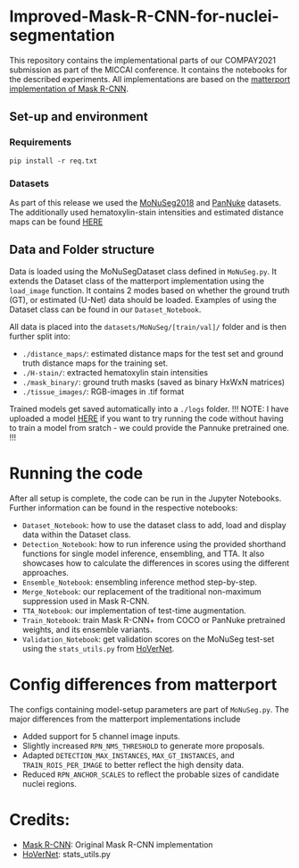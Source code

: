 # Improved-Mask-R-CNN-for-nuclei-segmentation

This repository contains the implementational parts of our COMPAY2021 submission as part of the MICCAI conference. It contains the notebooks for the described experiments. All implementations are based on the [matterport implementation of Mask R-CNN](https://github.com/matterport/Mask_RCNN). 

## Set-up and environment
### Requirements
```
pip install -r req.txt
```
### Datasets
As part of this release we used the [MoNuSeg2018](https://monuseg.grand-challenge.org/) and [PanNuke](https://jgamper.github.io/PanNukeDataset/) datasets.
The additionally used hematoxylin-stain intensities and estimated distance maps can be found [HERE](LINK)

## Data and Folder structure
Data is loaded using the MoNuSegDataset class defined in `MoNuSeg.py`. It extends the Dataset class of the matterport implementation using the `load_image` function. It contains 2 modes based on whether the ground truth (GT), or estimated (U-Net) data should be loaded. Examples of using the Dataset class can be found in our `Dataset_Notebook`.


All data is placed into the `datasets/MoNuSeg/[train/val]/` folder and is then further split into:
- `./distance_maps/`: estimated distance maps for the test set and ground truth distance maps for the training set.
- `./H-stain/`: extracted hematoxylin stain intensities
- `./mask_binary/`: ground truth masks (saved as binary HxWxN matrices)
- `./tissue_images/`: RGB-images in .tif format

Trained models get saved automatically into a `./logs` folder. 
!!! NOTE: I have uploaded a model [HERE](LINK) if you want to try running the code without having to train a model from sratch - we could provide the Pannuke pretrained one. !!!


# Running the code

After all setup is complete, the code can be run in the Jupyter Notebooks. Further information can be found in the respective notebooks:
- `Dataset_Notebook`: how to use the dataset class to add, load and display data within the Dataset class.
- `Detection_Notebook`: how to run inference using the provided shorthand functions for single model inference, ensembling, and TTA. It also showcases how to calculate the differences in scores using the different approaches.
- `Ensemble_Notebook`: ensembling inference method step-by-step.
- `Merge_Notebook`: our replacement of the traditional non-maximum suppression used in Mask R-CNN.
- `TTA_Notebook`: our implementation of test-time augmentation.
- `Train_Notebook`: train Mask R-CNN+ from COCO or PanNuke pretrained weights, and its ensemble variants.
- `Validation_Notebook`: get validation scores on the MoNuSeg test-set using the `stats_utils.py` from [HoVerNet](https://github.com/vqdang/hover_net).

# Config differences from matterport
The configs containing model-setup parameters are part of `MoNuSeg.py`. The major differences from the matterport implementations include
- Added support for 5 channel image inputs.
- Slightly increased `RPN_NMS_THRESHOLD` to generate more proposals.
- Adapted `DETECTION_MAX_INSTANCES`, `MAX_GT_INSTANCES`, and `TRAIN_ROIS_PER_IMAGE` to better reflect the high density data.
- Reduced `RPN_ANCHOR_SCALES` to reflect the probable sizes of candidate nuclei regions.

# Credits: 
- [Mask R-CNN](https://github.com/matterport/Mask_RCNN): Original Mask R-CNN implementation
- [HoVerNet](https://github.com/vqdang/hover_net): stats_utils.py

